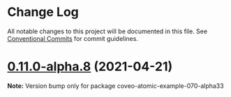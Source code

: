 # Change Log

All notable changes to this project will be documented in this file.
See [Conventional Commits](https://conventionalcommits.org) for commit guidelines.

# [0.11.0-alpha.8](https://github.com/coveo/ui-kit/compare/v0.11.0-alpha.7...v0.11.0-alpha.8) (2021-04-21)

**Note:** Version bump only for package coveo-atomic-example-070-alpha33
